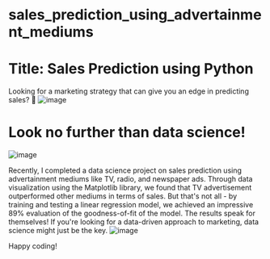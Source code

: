 # sales_prediction_using_advertainment_mediums
# Title: Sales Prediction using Python

Looking for a marketing strategy that can give you an edge in predicting sales? 🤔 
![image](https://github.com/Bakhtawar-123/sales_prediction_using_advertainment_mediums/assets/82812762/4cc8017b-8037-40af-a3bf-1948b30d7e02)

# Look no further than data science!
![image](https://github.com/Bakhtawar-123/sales_prediction_using_advertainment_mediums/assets/82812762/a3508abe-ec83-4e9a-8347-846810263fbc)

Recently, I completed a data science project on sales prediction using advertainment mediums like TV, radio, and newspaper ads. Through data visualization using the Matplotlib library, we found that TV advertisement outperformed other mediums in terms of sales. But that's not all - by training and testing a linear regression model, we achieved an impressive 89% evaluation of the goodness-of-fit of the model. The results speak for themselves! If you're looking for a data-driven approach to marketing, data science might just be the key. 
![image](https://github.com/Bakhtawar-123/sales_prediction_using_advertainment_mediums/assets/82812762/c01f53cc-a190-4157-a9f1-bf8986714451)

Happy coding!
